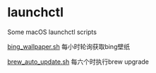 # launchctl
Some macOS launchctl scripts

[bing_wallpaper.sh](bing_wallpaper.sh) 每小时轮询获取bing壁纸

[brew_auto_update.sh](brew_auto_update.sh) 每六个时执行brew upgrade
